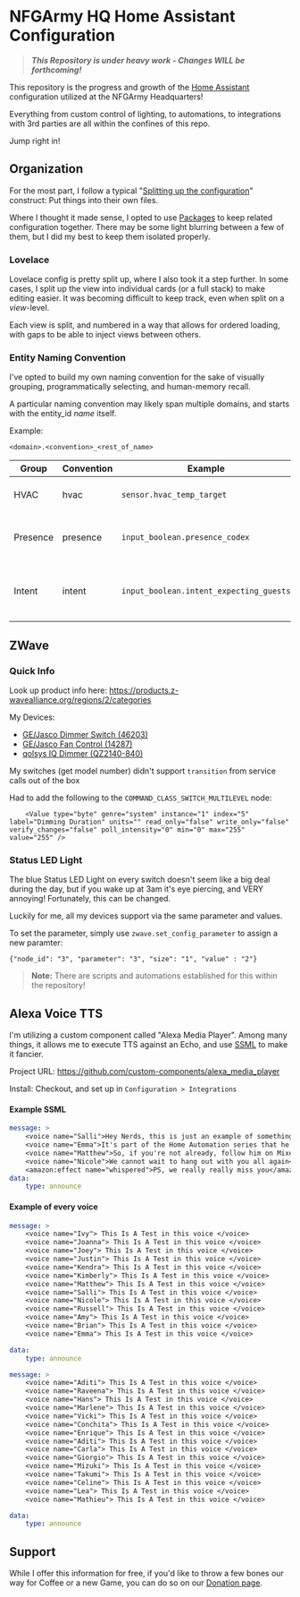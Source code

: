 # NFGArmy HQ Home Assistant Configuration

> ***This Repository is under heavy work - Changes WILL be forthcoming!***

This repository is the progress and growth of the [Home Assistant](https://www.home-assistant.io/) configuration utilized at the NFGArmy Headquarters!

Everything from custom control of lighting, to automations, to integrations with 3rd parties are all within the confines of this repo.

Jump right in!

## Organization

For the most part, I follow a typical "[Splitting up the configuration](https://www.home-assistant.io/docs/configuration/splitting_configuration/)" construct: Put things into their own files.

Where I thought it made sense, I opted to use [Packages](https://www.home-assistant.io/docs/configuration/packages/) to keep related configuration together. There may be some light blurring between a few of them, but I did my best to keep them isolated properly.

### Lovelace

Lovelace config is pretty split up, where I also took it a step further. In some cases, I split up the view into individual cards (or a full stack) to make editing easier. It was becoming difficult to keep track, even when split on a *view*-level.

Each view is split, and numbered in a way that allows for ordered loading, with gaps to be able to inject views between others.

### Entity Naming Convention

I've opted to build my own naming convention for the sake of visually grouping, programmatically selecting, and human-memory recall.

A particular naming convention may likely span multiple domains, and starts with the entity_id *name* itself.

Example:
```
<domain>.<convention>_<rest_of_name>
```

| Group    | Convention | Example                                 | Notes                                         |
| -------- | ---------- | --------------------------------------- | --------------------------------------------- |
| HVAC     | hvac       | `sensor.hvac_temp_target`               | Thermostat and Temp tracking                  |
| Presence | presence   | `input_boolean.presence_codex`          | Presence Detection and Handling               |
| Intent   | intent     | `input_boolean.intent_expecting_guests` | Semaphore Intents, meant for Voice Assistants |

## ZWave

### Quick Info

Look up product info here: https://products.z-wavealliance.org/regions/2/categories

My Devices:

* [GE/Jasco Dimmer Switch (46203)](https://products.z-wavealliance.org/products/3323?selectedFrequencyId=2)
* [GE/Jasco Fan Control (14287)](https://products.z-wavealliance.org/products/2506?selectedFrequencyId=2)
* [qolsys IQ Dimmer (QZ2140-840)](https://products.z-wavealliance.org/products/2912?selectedFrequencyId=2)

My switches (get model number) didn't support `transition` from service calls out of the box

Had to add the following to the `COMMAND_CLASS_SWITCH_MULTILEVEL` node:

```
    <Value type="byte" genre="system" instance="1" index="5" label="Dimming Duration" units="" read_only="false" write_only="false" verify_changes="false" poll_intensity="0" min="0" max="255" value="255" />
```

### Status LED Light

The blue Status LED Light on every switch doesn't seem like a big deal during the day, but if you wake up at 3am it's eye piercing, and VERY annoying! Fortunately, this can be changed.

Luckily for me, all my devices support via the same parameter and values.

To set the parameter, simply use `zwave.set_config_parameter` to assign a new paramter:

```
{"node_id": "3", "parameter": "3", "size": "1", "value" : "2"}
```

> **Note:** There are scripts and automations established for this within the repository!

## Alexa Voice TTS

I'm utilizing a custom component called "Alexa Media Player". Among many things, it allows me to execute TTS against an Echo, and use [SSML](https://developer.amazon.com/en-US/docs/alexa/custom-skills/speech-synthesis-markup-language-ssml-reference.html) to make it fancier.

Project URL: https://github.com/custom-components/alexa_media_player

Install: Checkout, and set up in `Configuration > Integrations`

#### Example SSML

```yaml
message: >
    <voice name="Salli">Hey Nerds, this is just an example of something Codex has been working on</voice>.
    <voice name="Emma">It's part of the Home Automation series that he plans on doing on stream</voice>.
    <voice name="Matthew">So, if you're not already, follow him on Mixer, at mixer dot com, slash nfgCodex</voice>.
    <voice name="Nicole">We cannot wait to hang out with you all again</voice>.
    <amazon:effect name="whispered">PS, we really really miss you</amazon:effect>.
data:
    type: announce
```

#### Example of every voice

```yaml
message: >
    <voice name="Ivy"> This Is A Test in this voice </voice>
    <voice name="Joanna"> This Is A Test in this voice </voice>
    <voice name="Joey"> This Is A Test in this voice </voice>
    <voice name="Justin"> This Is A Test in this voice </voice>
    <voice name="Kendra"> This Is A Test in this voice </voice>
    <voice name="Kimberly"> This Is A Test in this voice </voice>
    <voice name="Matthew"> This Is A Test in this voice </voice>
    <voice name="Salli"> This Is A Test in this voice </voice>
    <voice name="Nicole"> This Is A Test in this voice </voice>
    <voice name="Russell"> This Is A Test in this voice </voice>
    <voice name="Amy"> This Is A Test in this voice </voice>
    <voice name="Brian"> This Is A Test in this voice </voice>
    <voice name="Emma"> This Is A Test in this voice </voice>

data:
    type: announce
```

```yaml
message: >
    <voice name="Aditi"> This Is A Test in this voice </voice>
    <voice name="Raveena"> This Is A Test in this voice </voice>
    <voice name="Hans"> This Is A Test in this voice </voice>
    <voice name="Marlene"> This Is A Test in this voice </voice>
    <voice name="Vicki"> This Is A Test in this voice </voice>
    <voice name="Conchita"> This Is A Test in this voice </voice>
    <voice name="Enrique"> This Is A Test in this voice </voice>
    <voice name="Aditi"> This Is A Test in this voice </voice>
    <voice name="Carla"> This Is A Test in this voice </voice>
    <voice name="Giorgio"> This Is A Test in this voice </voice>
    <voice name="Mizuki"> This Is A Test in this voice </voice>
    <voice name="Takumi"> This Is A Test in this voice </voice>
    <voice name="Celine"> This Is A Test in this voice </voice>
    <voice name="Lea"> This Is A Test in this voice </voice>
    <voice name="Mathieu"> This Is A Test in this voice </voice>

data:
    type: announce
```

## Support

While I offer this information for free, if you'd like to throw a few bones our way for Coffee or a new Game, you can do so on our [Donation page](http://rebrand.ly/nfgDono).